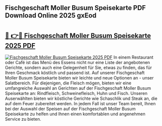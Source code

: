 ## Fischgeschaft Moller Busum Speisekarte PDF Download Online 2025 gxEod

# <h2><a href="http://gcbinuz.nevu.top/?p=Fischgeschaft+Moller+Busum+Speisekarte">🔗 👉🔴 Fischgeschaft Moller Busum Speisekarte 2025 PDF</a></h2>

[![Fischgeschaft Moller Busum Speisekarte 2025 PDF](https://i.imgur.com/dBaPXMq.png)](http://gcbinuz.nevu.top/?p=Fischgeschaft+Moller+Busum+Speisekarte)
In einem Restaurant oder Café ist das Menü des Essens nicht nur eine Liste der angebotenen Gerichte, sondern auch eine Gelegenheit für Sie, etwas zu finden, das für Ihren Geschmack köstlich und passend ist. Auf unserer Fischgeschaft Moller Busum Speisekarte bieten wir leichte und neue Optionen an - unser Salatbereich. Für diejenigen, die Fleisch mögen, bieten wir eine umfangreiche Auswahl an Gerichten auf der Fischgeschaft Moller Busum Speisekarte an: Rindfleisch, Schweinefleisch, Huhn und Fisch. Unseren Auserwählten bieten wir köstliche Gerichte wie Schaschlik und Steak an, die auf dem Feuer zubereitet werden. In jedem Fall ist unser Team bereit, Ihnen bei der Auswahl der Speisen auf der Fischgeschaft Moller Busum Speisekarte zu helfen und Ihnen einen komfortablen und angenehmen Service zu bieten.
